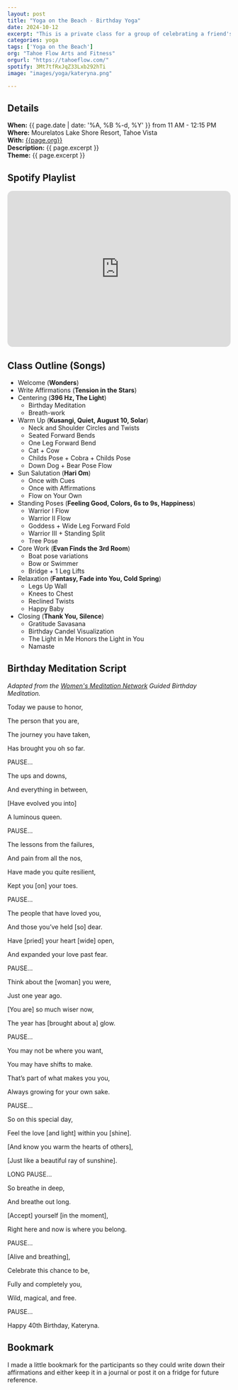 ```yaml
---
layout: post
title: "Yoga on the Beach - Birthday Yoga"
date: 2024-10-12
excerpt: "This is a private class for a group of celebrating a friend's 40th birthday. They requested a light flow ending with a nice restorative savasana. The class begins with writing 12 affirmation statements, breath-work, and a birthday meditation. After a brief warm-up, we do sun salutations and add in the 12 affirmations statements as mantras. This is followed by a series of standing poses to build strength, flexibility, and balance. After a little core-work, we cool down, relax, and end with a juicy savasana."
categories: yoga
tags: ['Yoga on the Beach']
org: "Tahoe Flow Arts and Fitness"
orgurl: "https://tahoeflow.com/"
spotify: 3Mt7tfRxJqZ33Lxb292hTi
image: "images/yoga/kateryna.png"

---
```




## Details

**When:** {{ page.date | date: '%A, %B %-d, %Y' }} from 11 AM - 12:15 PM   
**Where:** Mourelatos Lake Shore Resort, Tahoe Vista      
**With:** [{{page.org}}]({{page.orgurl}})    
**Description:** {{ page.excerpt }}  
**Theme:** {{ page.excerpt }}             


## Spotify Playlist

<iframe style="border-radius:12px" src="https://open.spotify.com/embed/playlist/{{ page.spotify }}?utm_source=generator" width="100%" height="352" frameBorder="0" allowfullscreen="" allow="autoplay; clipboard-write; encrypted-media; fullscreen; picture-in-picture" loading="lazy"></iframe>  


## Class Outline (Songs)

* Welcome (**Wonders**)
* Write Affirmations  (**Tension in the Stars**)
* Centering (**396 Hz, The Light**)
	* Birthday Meditation  
	* Breath-work  
* Warm Up (**Kusangi, Quiet, August 10, Solar**)
	* Neck and Shoulder Circles and Twists
	* Seated Forward Bends
	* One Leg Forward Bend 
	* Cat + Cow
	* Childs Pose + Cobra + Childs Pose
	* Down Dog + Bear Pose Flow
* Sun Salutation (**Hari Om**)
	* Once with Cues
	* Once with Affirmations
	* Flow on Your Own
* Standing Poses  (**Feeling Good, Colors, 6s to 9s, Happiness**)  
	* Warrior I Flow
	* Warrior II Flow
	* Goddess + Wide Leg Forward Fold
	* Warrior III + Standing Split
	* Tree Pose
* Core Work (**Evan Finds the 3rd Room**)  
	* Boat pose variations
	* Bow or Swimmer
	* Bridge + 1 Leg Lifts
* Relaxation (**Fantasy, Fade into You, Cold Spring**)
	* Legs Up Wall
	* Knees to Chest
	* Reclined Twists
	* Happy Baby
* Closing (**Thank You, Silence**)
	* Gratitude Savasana
	* Birthday Candel Visualization
	* The Light in Me Honors the Light in You
	* Namaste


## Birthday Meditation Script

_Adapted from the [Women's Meditation Network](https://womensmeditationnetwork.com/happy-birthday-guided-meditation-mfw/) Guided Birthday Meditation._

Today we pause to honor,

The person that you are,

The journey you have taken,

Has brought you oh so far.

PAUSE…

The ups and downs,

And everything in between,

[Have evolved you into]

A luminous queen.

PAUSE…

The lessons from the failures,

And pain from all the nos,

Have made you quite resilient,

Kept you [on] your toes.

PAUSE…

The people that have loved you,

And those you’ve held [so] dear.

Have [pried] your heart [wide] open,

And expanded your love past fear.

PAUSE…

Think about the [woman] you were,

Just one year ago.

[You are] so much wiser now,

The year has [brought about a] glow.

PAUSE…

You may not be where you want,

You may have shifts to make.

That’s part of what makes you you,

Always growing for your own sake.

PAUSE…

So on this special day,

Feel the love [and light] within you [shine].

[And know you warm the hearts of others],

[Just like a beautiful ray of sunshine].

LONG PAUSE…

So breathe in deep,

And breathe out long.

[Accept] yourself [in the moment],

Right here and now is where you belong.

PAUSE…

[Alive and breathing],

Celebrate this chance to be,

Fully and completely you,

Wild, magical, and free.

PAUSE…

Happy 40th Birthday, Kateryna.


## Bookmark

I made a little bookmark for the participants so they could write down their affirmations and either keep it in a journal or post it on a fridge for future reference.

<object data="/assets/pdfs/beach-yoga-birthday.pdf" width="1000" height="1000" type='application/pdf'></object>

